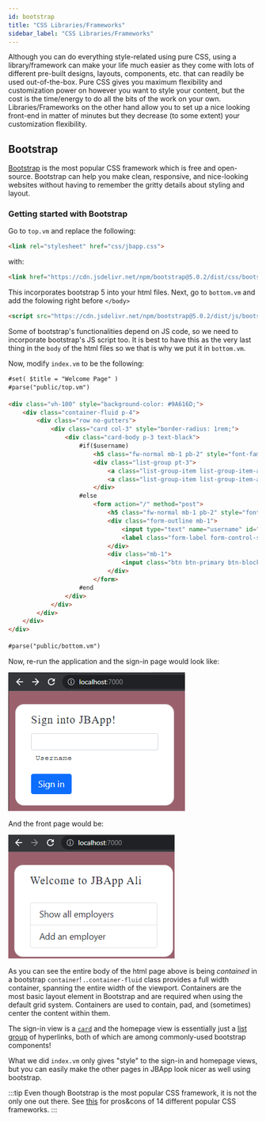 ```yaml
---
id: bootstrap 
title: "CSS Libraries/Frameworks"
sidebar_label: "CSS Libraries/Frameworks"
---
```


Although you can do everything style-related using pure CSS, using a library/framework can make your life much easier as they come with lots of different pre-built designs, layouts, components, etc. that can readily be used out-of-the-box. Pure CSS gives you maximum flexibility and customization power on however you want to style your content, but the cost is the time/energy to do all the bits of the work on your own. Libraries/Frameworks on the other hand allow you to set up a nice looking front-end in matter of minutes but they decrease (to some extent) your customization flexibility. 

## Bootstrap

[Bootstrap](https://getbootstrap.com/docs/5.0/getting-started/introduction/) is the most popular CSS framework which is free and open-source. Bootstrap can help you make clean, responsive, and nice-looking websites without having to remember the gritty details about styling and layout.

### Getting started with Bootstrap

Go to `top.vm` and replace the following:


```html
<link rel="stylesheet" href="css/jbapp.css">
```

with:

```html
<link href="https://cdn.jsdelivr.net/npm/bootstrap@5.0.2/dist/css/bootstrap.min.css" rel="stylesheet" integrity="sha384-EVSTQN3/azprG1Anm3QDgpJLIm9Nao0Yz1ztcQTwFspd3yD65VohhpuuCOmLASjC" crossorigin="anonymous">
```

This incorporates bootstrap 5 into your html files. Next, go to `bottom.vm` and add the folowing right before `</body>`

```html
<script src="https://cdn.jsdelivr.net/npm/bootstrap@5.0.2/dist/js/bootstrap.bundle.min.js" integrity="sha384-MrcW6ZMFYlzcLA8Nl+NtUVF0sA7MsXsP1UyJoMp4YLEuNSfAP+JcXn/tWtIaxVXM" crossorigin="anonymous"></script>
```

Some of bootstrap's functionalities depend on JS code, so we need to incorporate bootstrap's JS script too. It is best to have this as the very last thing in the `body` of the html files so we that is why we put it in `bottom.vm`.

Now, modify `index.vm` to be the following:

```html
#set( $title = "Welcome Page" )
#parse("public/top.vm")

<div class="vh-100" style="background-color: #9A616D;">
    <div class="container-fluid p-4">
        <div class="row no-gutters">
            <div class="card col-3" style="border-radius: 1rem;">
                <div class="card-body p-3 text-black">
                    #if($username)
                        <h5 class="fw-normal mb-1 pb-2" style="font-family: 'Helvetica font'; letter-spacing: 1px;">Welcome to JBApp $username</h5>
                        <div class="list-group pt-3">
                            <a class="list-group-item list-group-item-action" href="/employers">Show all employers</a>
                            <a class="list-group-item list-group-item-action" href="/addemployers">Add an employer</a>
                        </div>
                    #else
                        <form action="/" method="post">
                            <h5 class="fw-normal mb-1 pb-2" style="font-family: 'Helvetica font'; letter-spacing: 1px;">Sign into JBApp!</h5>
                            <div class="form-outline mb-1">
                                <input type="text" name="username" id="username" class="form-control form-control-sm" required/>
                                <label class="form-label form-control-sm" style="font-family: 'Courier New';" for="username">Username</label>
                            </div>
                            <div class="mb-1">
                                <input class="btn btn-primary btn-block" type="submit" value="Sign in"/>
                            </div>
                        </form>
                    #end
                </div>
            </div>
        </div>
    </div>
</div>

#parse("public/bottom.vm")
```

Now, re-run the application and the sign-in page would look like:

![](../../../static/img/jbapp1.png)

And the front page would be:

![](../../../static/img/jbapp2.png)

As you can see the entire body of the html page above is being _contained_ in a bootstrap `container`! .`.container-fluid` class provides a full width container, spanning the entire width of the viewport. Containers are the most basic layout element in Bootstrap and are required when using the default grid system. Containers are used to contain, pad, and (sometimes) center the content within them. 

The sign-in view is a [`card`](https://getbootstrap.com/docs/5.0/components/card/) and the homepage view is essentially just a [list group](https://getbootstrap.com/docs/5.0/components/list-group/) of hyperlinks, both of which are among commonly-used bootstrap components!

What we did `index.vm` only gives "style" to the sign-in and homepage views, but you can easily make the other pages in JBApp look nicer as well using bootstrap.

:::tip
Even though Bootstrap is the most popular CSS framework, it is not the only one out there. See [this](https://geekflare.com/best-css-frameworks/) for pros&cons of 14 different popular CSS frameworks.
:::
